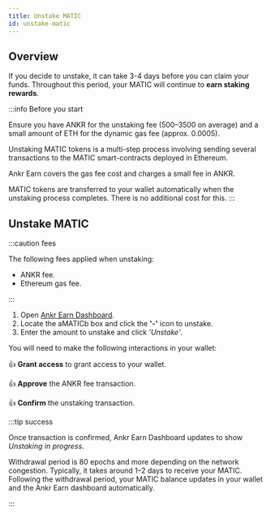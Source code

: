 ```yaml
---
title: Unstake MATIC
id: unstake-matic
---
```


## Overview

If you decide to unstake, it can take 3-4 days before you can claim your funds. Throughout this period, your MATIC will continue to **earn staking rewards**.

:::info Before you start

Ensure you have ANKR for the unstaking fee (500–3500 on average) and a small amount of ETH for the dynamic gas fee (approx. 0.0005).

Unstaking MATIC tokens is a multi-step process involving sending several transactions to the MATIC smart-contracts deployed in Ethereum.

Ankr Earn covers the gas fee cost and charges a small fee in ANKR.

MATIC tokens are transferred to your wallet automatically when the unstaking process completes. There is no additional cost for this.
:::

## Unstake MATIC

:::caution fees

The following fees applied when unstaking:
* ANKR fee.
* Ethereum gas fee. 

:::

1. Open [Ankr Earn Dashboard](https://www.ankr.com/earn/dashboard/).
3. Locate the aMATICb box and click the **'-'** icon to unstake.
4. Enter the amount to unstake and click *'Unstake'*.

You will need to make the following interactions in your wallet:

:thumbsup: **Grant access** to grant access to your wallet.

:thumbsup: **Approve** the ANKR fee transaction.

:thumbsup: **Confirm** the unstaking transaction.

:::tip success

Once transaction is confirmed, Ankr Earn Dashboard updates to show *Unstaking in progress*.

Withdrawal period is 80 epochs and more depending on the network congestion. Typically, it takes around 1–2 days to receive your MATIC. 
Following the withdrawal period, your MATIC balance updates in your wallet and the Ankr Earn dashboard automatically.

:::

